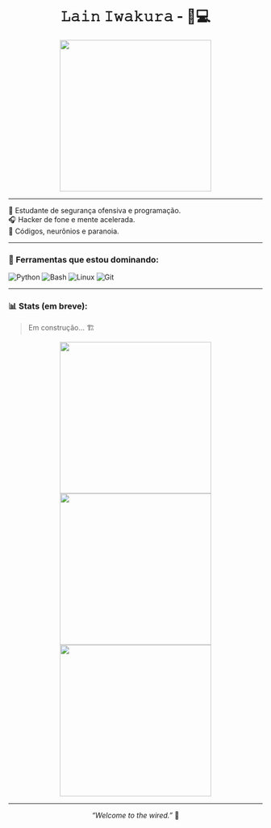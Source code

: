 <h1 align="center">𝙻𝚊𝚒𝚗 𝙸𝚠𝚊𝚔𝚞𝚛𝚊 - 🧠💻</h1>

<p align="center">
  <img src="https://cdn.fbsbx.com/v/t59.2708-21/523956807_2602957293381814_2108169450535585687_n.gif?_nc_cat=110&ccb=1-7&_nc_sid=66e727&_nc_ohc=HMqH_zzFtagQ7kNvwEB1yYE&_nc_oc=Adk_3JzQN94BfiPvAGjcihZS3Zw-CgrAfv8J2vF5gcoIKTFtZ5OwC5U1Nl1G1ipe2IC92_NYF4XP6FcyeGp_SIN8&_nc_zt=7&_nc_ht=cdn.fbsbx.com&_nc_gid=7CC7C4Tt0s-xwCiZgQ8nGw&oh=03_Q7cD2wFJ43_kgkimjK53VL0XQhHuT5M4IiNFahh_MdkqF3y4Tg&oe=68875DEE" width="300" />
</p>

---

🧬 Estudante de segurança ofensiva e programação.<br>
🎧 Hacker de fone e mente acelerada.<br>
🧠 Códigos, neurônios e paranoia.<br>

---

### 🧰 Ferramentas que estou dominando:

![Python](https://img.shields.io/badge/-Python-05122A?style=flat&logo=python)
![Bash](https://img.shields.io/badge/-Bash-05122A?style=flat&logo=gnu-bash)
![Linux](https://img.shields.io/badge/-Linux-05122A?style=flat&logo=linux)
![Git](https://img.shields.io/badge/-Git-05122A?style=flat&logo=git)

---

### 📊 Stats (em breve):

> Em construção... 🏗️
<p align="center">
  <img src="GIF1_URL" width="300"/>
  <img src="GIF2_URL" width="300"/>
  <img src="GIF3_URL" width="300"/>
</p>

---

<p align="center"><i>“Welcome to the wired.”</i> 🧩</p>
